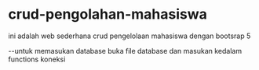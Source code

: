 # crud-pengolahan-mahasiswa
ini adalah web sederhana crud pengelolaan mahasiswa dengan bootsrap 5

--untuk memasukan database buka file database dan masukan kedalam functions koneksi 
